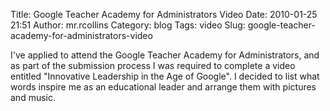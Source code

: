 Title: Google Teacher Academy for Administrators Video
Date: 2010-01-25 21:51
Author: mr.rcollins
Category: blog
Tags: video
Slug: google-teacher-academy-for-administrators-video

I've applied to attend the Google Teacher Academy for Administrators,
and as part of the submission process I was required to complete a video
entitled "Innovative Leadership in the Age of Google". I decided to list
what words inspire me as an educational leader and arrange them with
pictures and music.

<!--more-->

<object classid="clsid:d27cdb6e-ae6d-11cf-96b8-444553540000" width="560" height="340" codebase="http://download.macromedia.com/pub/shockwave/cabs/flash/swflash.cab#version=6,0,40,0"><param name="allowFullScreen" value="true"></param><param name="allowscriptaccess" value="always"></param><param name="src" value="http://www.youtube.com/v/yjlAwqg36jU&amp;hl=en_US&amp;fs=1&amp;rel=0"></param><param name="allowfullscreen" value="true"></param><embed type="application/x-shockwave-flash" width="560" height="340" src="http://www.youtube.com/v/yjlAwqg36jU&amp;hl=en_US&amp;fs=1&amp;rel=0" allowscriptaccess="always" allowfullscreen="true"></embed></object>
